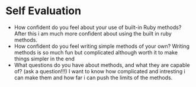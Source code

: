 # Self Evaluation

- How confident do you feel about your use of built-in Ruby methods?
After this i am much more confident about using the built in ruby methods.
- How confident do you feel writing simple methods of your own?
Writing methods is so much fun but complicated although worth it to make things simpler in the end
- What questions do you have about methods, and what they are capable of? (ask a question!!!)
I want to know how complicated and intresting i can make them and how far i can push the limits of the methods.